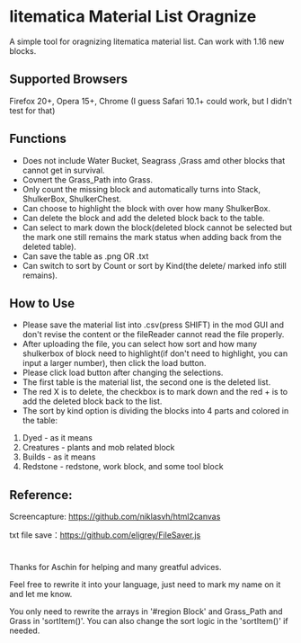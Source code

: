 # litematica Material List Oragnize
A simple tool for oragnizing litematica material list. Can work with 1.16 new blocks.

Supported Browsers
--
Firefox 20+, Opera 15+, Chrome (I guess Safari 10.1+ could work, but I didn't test for that)

Functions
--
- Does not include Water Bucket, Seagrass ,Grass amd other blocks that cannot get in survival.
- Covnert the Grass_Path into Grass.
- Only count the missing block and automatically turns into Stack, ShulkerBox, ShulkerChest.
- Can choose to highlight the block with over how many ShulkerBox.
- Can delete the block and add the deleted block back to the table.
- Can select to mark down the block(deleted block cannot be selected but the mark one still remains the mark status when adding back from the deleted table).
- Can save the table as .png OR .txt
- Can switch to sort by Count or sort by Kind(the delete/ marked info still remains).

How to Use
--
- Please save the material list into .csv(press SHIFT) in the mod GUI and don't revise the content or the fileReader cannot read the file properly.
- After uploading the file, you can select how sort and how many shulkerbox of block need to highlight(if don't need to highlight, you can input a larger number), then click the load button.
- Please click load button after changing the selections.
- The first table is the material list, the second one is the deleted list.
- The red X is to delete, the checkbox is to mark down and the red + is to add the deleted block back to the list.
- The sort by kind option is dividing the blocks into 4 parts and colored in the table:
1. Dyed - as it means
2. Creatures - plants and mob related block
3. Builds - as it means
4. Redstone - redstone, work block, and some tool block

Reference:
--
Screencapture: https://github.com/niklasvh/html2canvas

txt file save：https://github.com/eligrey/FileSaver.js

# 
Thanks for Aschin for helping and many greatful advices.

Feel free to rewrite it into your language, just need to mark my name on it and let me know.

You only need to rewrite the arrays in '#region Block' and Grass_Path and Grass in 'sortItem()'.
You can also change the sort logic in the 'sortItem()' if needed.
